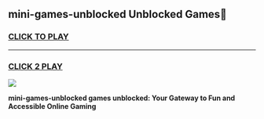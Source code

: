 
## mini-games-unblocked Unblocked Games👋
<h3>
<a href="https://news.freeplayer.one?title=mini-games-unblocked&ref=16F">CLICK TO PLAY</a></h3>
<hr>

<h3>
<a href="https://news.freeplayer.one?title=mini-games-unblocked&ref=16F">CLICK 2 PLAY</a>
  
</h3>

<a href="https://news.freeplayer.one?title=mini-games-unblocked&ref=16F/"><img src="https://clearcache.store/games.png"></a>


**mini-games-unblocked games unblocked: Your Gateway to Fun and Accessible Online Gaming**
